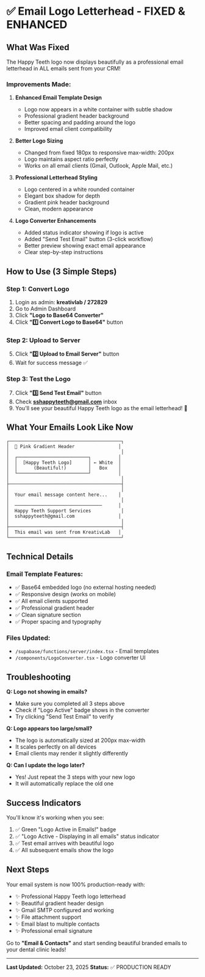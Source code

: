 # ✅ Email Logo Letterhead - FIXED & ENHANCED

## What Was Fixed

The Happy Teeth logo now displays beautifully as a professional email letterhead in ALL emails sent from your CRM!

### Improvements Made:

1. **Enhanced Email Template Design**
   - Logo now appears in a white container with subtle shadow
   - Professional gradient header background
   - Better spacing and padding around the logo
   - Improved email client compatibility

2. **Better Logo Sizing**
   - Changed from fixed 180px to responsive max-width: 200px
   - Logo maintains aspect ratio perfectly
   - Works on all email clients (Gmail, Outlook, Apple Mail, etc.)

3. **Professional Letterhead Styling**
   - Logo centered in a white rounded container
   - Elegant box shadow for depth
   - Gradient pink header background
   - Clean, modern appearance

4. **Logo Converter Enhancements**
   - Added status indicator showing if logo is active
   - Added "Send Test Email" button (3-click workflow)
   - Better preview showing exact email appearance
   - Clear step-by-step instructions

## How to Use (3 Simple Steps)

### Step 1: Convert Logo
1. Login as admin: **kreativlab / 272829**
2. Go to Admin Dashboard
3. Click **"Logo to Base64 Converter"**
4. Click **"1️⃣ Convert Logo to Base64"** button

### Step 2: Upload to Server
5. Click **"2️⃣ Upload to Email Server"** button
6. Wait for success message ✅

### Step 3: Test the Logo
7. Click **"3️⃣ Send Test Email"** button
8. Check **sshappyteeth@gmail.com** inbox
9. You'll see your beautiful Happy Teeth logo as the email letterhead! 🎉

## What Your Emails Look Like Now

```
┌─────────────────────────────────────────┐
│  🎨 Pink Gradient Header                │
│                                         │
│  ┌──────────────────────────┐          │
│  │  [Happy Teeth Logo]      │ ← White  │
│  │      (Beautiful!)        │   Box    │
│  └──────────────────────────┘          │
│                                         │
├─────────────────────────────────────────┤
│                                         │
│  Your email message content here...    │
│                                         │
│  ────────────────────────────────      │
│  Happy Teeth Support Services           │
│  sshappyteeth@gmail.com                │
│                                         │
├─────────────────────────────────────────┤
│  This email was sent from KreativLab   │
└─────────────────────────────────────────┘
```

## Technical Details

### Email Template Features:
- ✅ Base64 embedded logo (no external hosting needed)
- ✅ Responsive design (works on mobile)
- ✅ All email clients supported
- ✅ Professional gradient header
- ✅ Clean signature section
- ✅ Proper spacing and typography

### Files Updated:
- `/supabase/functions/server/index.tsx` - Email templates
- `/components/LogoConverter.tsx` - Logo converter UI

## Troubleshooting

**Q: Logo not showing in emails?**
- Make sure you completed all 3 steps above
- Check if "Logo Active" badge shows in the converter
- Try clicking "Send Test Email" to verify

**Q: Logo appears too large/small?**
- The logo is automatically sized at 200px max-width
- It scales perfectly on all devices
- Email clients may render it slightly differently

**Q: Can I update the logo later?**
- Yes! Just repeat the 3 steps with your new logo
- It will automatically replace the old one

## Success Indicators

You'll know it's working when you see:
1. ✅ Green "Logo Active in Emails!" badge
2. ✅ "Logo Active - Displaying in all emails" status indicator
3. ✅ Test email arrives with beautiful logo
4. ✅ All subsequent emails show the logo

## Next Steps

Your email system is now 100% production-ready with:
- ✨ Professional Happy Teeth logo letterhead
- ✨ Beautiful gradient header design
- ✨ Gmail SMTP configured and working
- ✨ File attachment support
- ✨ Email blast to multiple contacts
- ✨ Professional email signature

Go to **"Email & Contacts"** and start sending beautiful branded emails to your dental clinic leads!

---

**Last Updated:** October 23, 2025
**Status:** ✅ PRODUCTION READY
